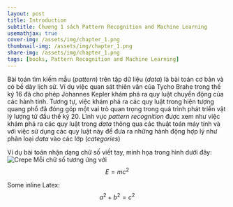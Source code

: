 ```yaml
---
layout: post
title: Introduction
subtitle: Chương 1 sách Pattern Recognition and Machine Learning
usemathjax: true
cover-img: /assets/img/chapter_1.png
thumbnail-img: /assets/img/chapter_1.png
share-img: /assets/img/chapter_1.png
tags: [books, Pattern Recognition and Machine Learning]
---
```


Bài toán tìm kiếm mẫu (_pattern_) trên tập dữ liệu (_data_) là bài toán cơ bản và có bề dày lịch sử.
Ví dụ việc quan sát thiên văn của Tycho Brahe trong thế kỷ 16 đã cho phép Johannes Kepler khám phá ra quy
luật chuyển động của các hành tinh. Tương tự, việc khám phá ra các quy luật trong hiện tượng quang phổ đã
đóng góp một vai trò quan trọng trong quá trình phát triển vật lý lượng tử đầu thế kỷ 20. Lĩnh vực _pattern recognition_ 
được xem như việc khám phá ra các quy luật trong _data_ thông qua các thuật toán máy tính và với việc
sử dụng các quy luật này để đưa ra những hành động hợp lý như phân loại _data_ vào các lớp (_categories_)

Ví dụ bài toán nhận dạng chữ số viết tay, minh họa trong hình dưới đây:
 ![Crepe](https://s3-media3.fl.yelpcdn.com/bphoto/cQ1Yoa75m2yUFFbY2xwuqw/348s.jpg)
Mỗi chữ số tương ứng với
$$E=mc^2$$


Some inline Latex: $$a^2 + b^2 = c^2$$
